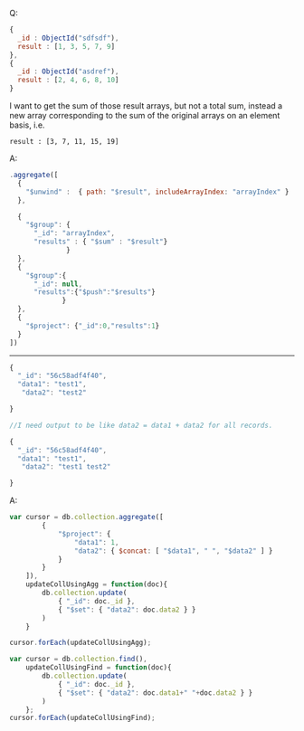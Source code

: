Q:

```js
{
  _id : ObjectId("sdfsdf"),
  result : [1, 3, 5, 7, 9]
},
{
  _id : ObjectId("asdref"),
  result : [2, 4, 6, 8, 10]
}
```

I want to get the sum of those result arrays, but not a total sum, 
instead a new array corresponding to the sum of the original arrays on an element basis, i.e.

`result : [3, 7, 11, 15, 19]`

A:

```js
.aggregate([
  {
    "$unwind" :  { path: "$result", includeArrayIndex: "arrayIndex" }
  },

  {
    "$group": {
      "_id": "arrayIndex",
      "results" : { "$sum" : "$result"}
              }
  },
  {
    "$group":{
      "_id": null,
      "results":{"$push":"$results"}
             } 
  },
  {
    "$project": {"_id":0,"results":1}
  }
])
```

---------------------------------------

```js
{
  "_id": "56c58adf4f40",
  "data1": "test1",
   "data2": "test2"

}

//I need output to be like data2 = data1 + data2 for all records.

{
  "_id": "56c58adf4f40",
  "data1": "test1",
   "data2": "test1 test2"

}
```

A:

```js
var cursor = db.collection.aggregate([
        {
            "$project": {
                "data1": 1,
                "data2": { $concat: [ "$data1", " ", "$data2" ] }
            }
        }
    ]),
    updateCollUsingAgg = function(doc){
        db.collection.update(
            { "_id": doc._id },
            { "$set": { "data2": doc.data2 } }
        )
    }

cursor.forEach(updateCollUsingAgg);

var cursor = db.collection.find(),
    updateCollUsingFind = function(doc){
        db.collection.update(
            { "_id": doc._id },
            { "$set": { "data2": doc.data1+" "+doc.data2 } }
        )
    };
cursor.forEach(updateCollUsingFind);
```
